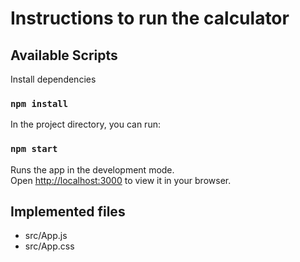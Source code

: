# Instructions to run the calculator

## Available Scripts

Install dependencies
### `npm install`

In the project directory, you can run:
### `npm start`

Runs the app in the development mode.\
Open [http://localhost:3000](http://localhost:3000) to view it in your browser.

## Implemented files
- src/App.js
- src/App.css